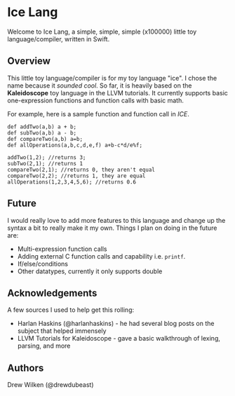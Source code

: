 # Ice Lang

Welcome to Ice Lang, a simple, simple, simple (x100000) little toy language/compiler, written in Swift.

## Overview ##

This little toy language/compiler is for my toy language "ice". I chose the name because it *sounded cool*. So far, it is heavily based on the **Kaleidoscope** toy language in the LLVM tutorials. It currently supports basic one-expression functions and function calls with basic math. 

For example, here is a sample function and function call in *ICE*.

```
def addTwo(a,b) a + b;
def subTwo(a,b) a - b;
def compareTwo(a,b) a=b;
def allOperations(a,b,c,d,e,f) a+b-c*d/e%f;

addTwo(1,2); //returns 3;
subTwo(2,1); //returns 1
compareTwo(2,1); //returns 0, they aren't equal
compareTwo(2,2); //returns 1, they are equal
allOperations(1,2,3,4,5,6); //returns 0.6
```

## Future ##

I would really love to add more features to this language and change up the syntax a bit to really make it my own. Things I plan on doing in the future are:

* Multi-expression function calls
* Adding external C function calls and capability i.e. `printf`.
* If/else/conditions
* Other datatypes, currently it only supports double

## Acknowledgements ##

A few sources I used to help get this rolling:

* Harlan Haskins (@harlanhaskins) - he had several blog posts on the subject that helped immensely
* LLVM Tutorials for Kaleidoscope - gave a basic walkthrough of lexing, parsing, and more

## Authors ## 

Drew Wilken (@drewdubeast)
